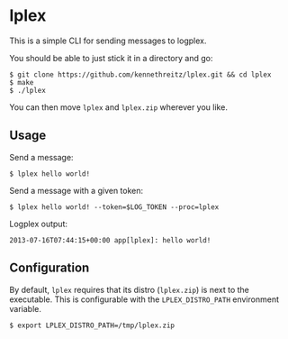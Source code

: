 lplex
=====

This is a simple CLI for sending messages to logplex.

You should be able to just stick it in a directory and go:

    $ git clone https://github.com/kennethreitz/lplex.git && cd lplex
    $ make
    $ ./lplex

You can then move `lplex` and `lplex.zip` wherever you like.


Usage
-----


Send a message:

    $ lplex hello world!
    
Send a message with a given token:

    $ lplex hello world! --token=$LOG_TOKEN --proc=lplex

Logplex output:

    2013-07-16T07:44:15+00:00 app[lplex]: hello world!

Configuration
-------------

By default, `lplex` requires that its distro (`lplex.zip`) is next to the executable. This is configurable with the `LPLEX_DISTRO_PATH` environment variable.

    $ export LPLEX_DISTRO_PATH=/tmp/lplex.zip

